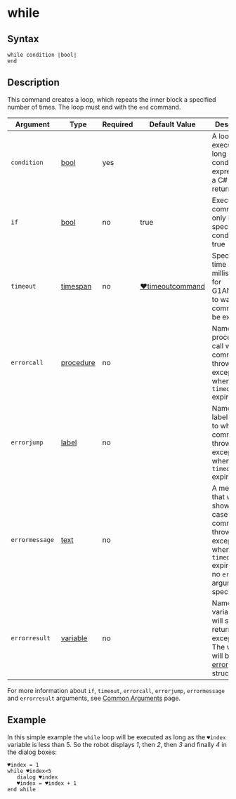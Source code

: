 # while

## Syntax

```G1ANT
while condition ⟦bool⟧
end
```

## Description

This command creates a loop, which repeats the inner block a specified number of times. The loop must end with the `end` command.

| Argument | Type | Required | Default Value | Description |
| -------- | ---- | -------- | ------------- | ----------- |
|`condition`| [bool](G1ANT.Language/G1ANT.Language/Structures/BooleanStructure.md) | yes |  | A loop will be executed as long as the condition expressed in a C# snippet returns true |
| `if`           | [bool](G1ANT.Language/G1ANT.Language/Structures/BooleanStructure.md) | no       | true                                                        | Executes the command only if a specified condition is true   |
| `timeout`      | [timespan](G1ANT.Language/G1ANT.Language/Structures/TimeSpanStructure.md) | no       | [♥timeoutcommand](G1ANT.Language/G1ANT.Addon.Core/Variables/TimeoutCommandVariable.md) | Specifies time in milliseconds for G1ANT.Robot to wait for the command to be executed |
| `errorcall`    | [procedure](G1ANT.Language/G1ANT.Language/Structures/ProcedureStructure.md) | no       |                                                             | Name of a procedure to call when the command throws an exception or when a given `timeout` expires |
| `errorjump`    | [label](G1ANT.Language/G1ANT.Language/Structures/LabelStructure.md) | no       |                                                             | Name of the label to jump to when the command throws an exception or when a given `timeout` expires |
| `errormessage` | [text](G1ANT.Language/G1ANT.Language/Structures/TextStructure.md) | no       |                                                             | A message that will be shown in case the command throws an exception or when a given `timeout` expires, and no `errorjump` argument is specified |
| `errorresult`  | [variable](G1ANT.Language/G1ANT.Language/Structures/VariableStructure.md) | no       |                                                             | Name of a variable that will store the returned exception. The variable will be of [error](G1ANT.Language/G1ANT.Language/Structures/ErrorStructure.md) structure  |

For more information about `if`, `timeout`, `errorcall`, `errorjump`, `errormessage` and `errorresult` arguments, see [Common Arguments](G1ANT.Manual/appendices/common-arguments.md) page.

## Example

In this simple example the `while` loop will be executed as long as the `♥index` variable is less than 5. So the robot displays *1*, then *2*, then *3* and finally *4* in the dialog boxes:

```G1ANT
♥index = 1
while ♥index<5
   dialog ♥index
   ♥index = ♥index + 1
end while
```

